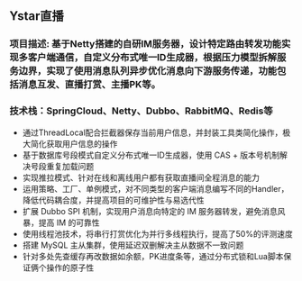 ## Ystar直播

### 项目描述: 基于Netty搭建的自研IM服务器，设计特定路由转发功能实现多客户端通信，自定义分布式唯一ID生成器，根据压力模型拆解服务边界，实现了使用消息队列异步优化消息向下游服务传递，功能包括消息互发、直播打赏、主播PK等。

### 技术栈：SpringCloud、Netty、Dubbo、RabbitMQ、Redis等
- 通过ThreadLocal配合拦截器保存当前用户信息，并封装工具类简化操作，极大简化获取用户信息的操作
- 基于数据库号段模式自定义分布式唯一ID生成器，使用 CAS + 版本号机制解决号段重复加载问题
- 实现推拉模式、针对在线和离线用户都有获取直播间全程消息的能力
- 运用策略、工厂、单例模式，对不同类型的客户端消息编写不同的Handler，降低代码耦合度，并提高项目的可维护性与易选代性
- 扩展 Dubbo SPI 机制，实现用户消息向特定的 IM 服务器转发，避免消息风暴，提高 IM 的可靠性
- 使用线程池技术，将串行打赏优化为并行多线程执行，提高了50%的评测速度
- 搭建 MySQL 主从集群，使用延迟双删解决主从数据不一致问题
- 针对多处先查缓存再改数据如余额，PK进度条等，通过分布式锁和Lua脚本保证俩个操作的原子性

